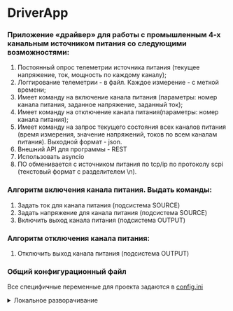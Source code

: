 # DriverApp

### Приложение «драйвер» для работы с промышленным 4-х канальным источником питания со следующими возможностями:
1. Постоянный опрос телеметрии источника питания (текущее напряжение, ток, мощность по каждому каналу);
2. Логгирование телеметрии - в файл. Каждое измерение - с меткой времени;
3. Имеет команду на включение канала питания (параметры: номер канала питания, заданное напряжение, заданный ток);
4. Имеет команду на отключение канала питания(параметры: номер канала питания);
5. Имеет команду на запрос текущего состояния всех каналов питания (время измерения, значение напряжений, токов по всем каналам питания). Выходной формат - json.
6. Внешний API для программы - REST
7. Использовать asyncio
8. ПО обменивается с источником питания по tcp/ip по протоколу scpi (текстовый формат с разделителем \n). 

### Алгоритм включения канала питания. Выдать команды:
1. Задать ток для канала питания (подсистема SOURCE)
2. Задать напряжение для канала питания (подсистема SOURCE)
3. Включить выход канала питания (подсистема OUTPUT)

### Алгоритм отключения канала питания:
1. Отключить выход канала питания (подсистема OUTPUT)


### Общий конфигурационный файл
Все специфичные переменные для проекта задаются в [config.ini](config.ini)


<details>
<summary>Локальное разворачивание</summary>

### Настройка локального окружения
```sh
python3 -m venv env

source env/bin/activate

pip install -r requirements.txt
```

### Прогон через линтеры и запуск тестов
```sh
flake8 .
pytest tests/
```

#### Запуск
```sh
python run.py
```

### Запустить команду из корневой директории, если появляются ошибки с отсутствием модуля
```sh
export PYTHONPATH=$(pwd)
```
</details>